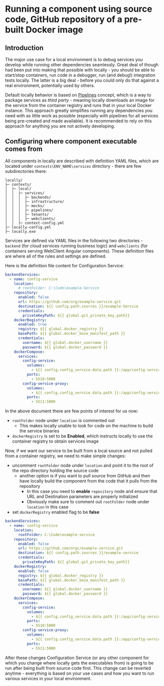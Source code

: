 # Running a component using source code, GitHub repository of a pre-built Docker image

## Introduction

The major use case for a local environment is to debug services you develop while running other dependencies seamlessly. Great deal of though had been put into making that possible with locally - you should be able to start/stop containers, run code in a debugger, run (and debug!) integration tests locally. The latter is a big deal - before you could only do that against a real environment, potentially used by others.

Default locally behavior is based on [Pipelines](../pipelines.md) concept, which is a way to package services as _third party_ - meaning locally downloads an image for the service from the container registry and runs that in your local Docker instance. This approach greatly simplifies running any dependencies you need with as little work as possible (especially with pipelines for all services being pre-created and made available). It is recommended to rely on this approach for anything you are not actively developing.

## Configuring where component executable comes from

All components in locally are described with definition YAML files, which are located under `contexts\ENV_NAME\services` directory - there are few subdirectories there:

```ascii
locally/
├─ contexts/
│  ├─ local/
│  │  ├─ services/
│  │  │  ├─ backends/
│  │  │  ├─ infrastructure/
│  │  │  ├─ mocks/
│  │  │  ├─ pipelines/
│  │  │  ├─ tenants/
│  │  │  ├─ webclients/
│  │  ├─ context-config.yml
├─ locally-config.yml
├─ locally.exe
```

Services are defined via YAML files in the following two directories - `backend` (for cloud services running business logic) and `webclients` (for containers serving WebClient Angular components). These definition files are where all of the rules and settings are defined.

Here is the definition file content for Configuration Service:

```yaml
backendServices:
  - name: config-service
    location:
      # rootFolder: C:\Code\example-Service
    repository:
      enabled: false
      url: https://github.com/org/example-service.git
      destination: ${{ config.path.sources }}/example-Service
      credentials:
        privateKeyPath: ${{ global.git_private_key_path}}
    dockerRegistry:
      enabled: true
      registry: ${{ global.docker_registry }}
      basePath: ${{ global.docker_base_manifest_path }}
      credentials:
        username: ${{ global.docker_username }}
        password: ${{ global.docker_password }}
    dockerCompose:
      services:
        config-service:
          volumes:
            - ${{ config.config_service.data.path }}:/app/config-service
          ports:
            - 5510:5000
        config-service-proxy:
          volumes:
            - ${{ config.config_service.data.path }}:/app/config-service
          ports:
            - 5511:5000
```

In the above document there are few points of interest for us now:

- `rootFolder` node under `location` is commented out
  - This makes locally unable to look for code on the machine to build the service binaries
- `dockerRegistry` is set to be **Enabled**, which instructs locally to use the container registry to obtain services image

Now, if we want our service to be built from a local source and not pulled from a container registry, we need to make simple changes:

- uncomment `rootFolder` node under `location` and point it to the root of the repo directory holding the source code
  - another option is if you want to pull source from GitHub and then have locally build the component from the code that it pulls from the repository
    - In this case you need to **enable** `repository` node and ensure that URL and Destination parameters are properly initialized
    - Obviously make sure to comment out `rootFolder` node under `location` in this case
- set `dockerRegistry` enabled flag to be **false**

```yaml
backendServices:
  - name: config-service
    location:
      rootFolder: C:\Code\example-service
    repository:
      enabled: false
      url: https://github.com/orgc/example-service.git
      destination: ${{ config.path.sources }}/example-service
      credentials:
        privateKeyPath: ${{ global.git_private_key_path}}
    dockerRegistry:
      enabled: false
      registry: ${{ global.docker_registry }}
      basePath: ${{ global.docker_base_manifest_path }}
      credentials:
        username: ${{ global.docker_username }}
        password: ${{ global.docker_password }}
    dockerCompose:
      services:
        config-service:
          volumes:
            - ${{ config.config_service.data.path }}:/app/config-service
          ports:
            - 5510:5000
        config-service-proxy:
          volumes:
            - ${{ config.config_service.data.path }}:/app/config-service
          ports:
            - 5511:5000
```

After these changes Configuration Service (or any other component for which you change where locally gets the executables from) is going to be run after being built from source code first. This change can be reverted anytime - everything is based on your use cases and how you want to run various services in your local environment. 
